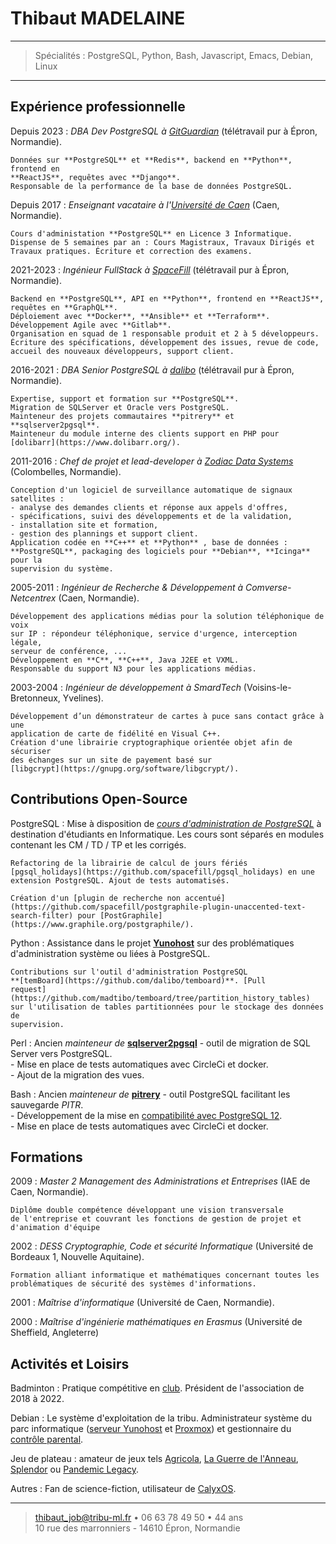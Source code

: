 # Thibaut MADELAINE

----

>  Spécialités : PostgreSQL, Python, Bash, Javascript, Emacs, Debian, Linux

----

## Expérience professionnelle

Depuis 2023
:   *DBA Dev PostgreSQL à [GitGuardian](https://www.gitguardian.com/)*
    (télétravail pur à Épron, Normandie).

    Données sur **PostgreSQL** et **Redis**, backend en **Python**, frontend en
    **ReactJS**, requêtes avec **Django**.  
	Responsable de la performance de la base de données PostgreSQL.

Depuis 2017
:   *Enseignant vacataire à l'[Université de
    Caen](http://ufrdessciences.unicaen.fr/)* (Caen, Normandie).

    Cours d'administation **PostgreSQL** en Licence 3 Informatique.  
	Dispense de 5 semaines par an : Cours Magistraux, Travaux Dirigés et
    Travaux pratiques. Écriture et correction des examens.

2021-2023
:   *Ingénieur FullStack à [SpaceFill](https://spacefill.fr/)* (télétravail
    pur à Épron, Normandie).

    Backend en **PostgreSQL**, API en **Python**, frontend en **ReactJS**,
    requêtes en **GraphQL**.  
	Déploiement avec **Docker**, **Ansible** et **Terraform**.  
	Développement Agile avec **Gitlab**.  
	Organisation en squad de 1 responsable produit et 2 à 5 développeurs.  
	Écriture des spécifications, développement des issues, revue de code,
    accueil des nouveaux développeurs, support client.

2016-2021
:   *DBA Senior PostgreSQL à [dalibo](https://www.dalibo.com/)* (télétravail
    pur à Épron, Normandie).

    Expertise, support et formation sur **PostgreSQL**.  
	Migration de SQLServer et Oracle vers PostgreSQL.  
	Mainteneur des projets commautaires **pitrery** et **sqlserver2pgsql**.  
	Mainteneur du module interne des clients support en PHP pour
    [dolibarr](https://www.dolibarr.org/).

2011-2016
:   *Chef de projet et _lead-developer_ à [Zodiac Data
    Systems](https://www.safran-aerosystems.com/media/new-site-zodiac-data-systems-20161109)*
    (Colombelles, Normandie).

    Conception d'un logiciel de surveillance automatique de signaux
    satellites :  
    - analyse des demandes clients et réponse aux appels d'offres,  
    - spécifications, suivi des développements et de la validation,  
    - installation site et formation,  
	- gestion des plannings et support client.  
    Application codée en **C++** et **Python** , base de données :
    **PostgreSQL**, packaging des logiciels pour **Debian**, **Icinga** pour la
    supervision du système.

2005-2011
:   *Ingénieur de Recherche & Développement à Comverse-Netcentrex*
    (Caen, Normandie).

    Développement des applications médias pour la solution téléphonique de voix
    sur IP : répondeur téléphonique, service d'urgence, interception légale,
    serveur de conférence, ...  
    Développement en **C**, **C++**, Java J2EE et VXML.  
    Responsable du support N3 pour les applications médias.

2003-2004
:   *Ingénieur de développement à SmardTech* (Voisins-le-Bretonneux, Yvelines).

    Développement d’un démonstrateur de cartes à puce sans contact grâce à une
	application de carte de fidélité en Visual C++.  
    Création d'une librairie cryptographique orientée objet afin de sécuriser
    des échanges sur un site de payement basé sur
    [libgcrypt](https://gnupg.org/software/libgcrypt/).


## Contributions Open-Source

PostgreSQL
:   Mise à disposition de *[cours d'administration de
    PostgreSQL](https://gitlab.com/madtibo/cours_dba_pg_universite)* à
    destination d'étudiants en Informatique. Les cours sont séparés en modules
    contenant les CM / TD / TP et les corrigés.

    Refactoring de la librairie de calcul de jours fériés
    [pgsql_holidays](https://github.com/spacefill/pgsql_holidays) en une
    extension PostgreSQL. Ajout de tests automatisés.

    Création d'un [plugin de recherche non accentué](https://github.com/spacefill/postgraphile-plugin-unaccented-text-search-filter) pour [PostGraphile](https://www.graphile.org/postgraphile/).

Python
:   Assistance dans le projet **[Yunohost](https://yunohost.org/)** sur des
    problématiques d'administration système ou liées à PostgreSQL.

    Contributions sur l'outil d'administration PostgreSQL
    **[temBoard](https://github.com/dalibo/temboard)**. [Pull
    request](https://github.com/madtibo/temboard/tree/partition_history_tables)
    sur l'utilisation de tables partitionnées pour le stockage des données de
    supervision.

Perl
:   Ancien *mainteneur de*
    **[sqlserver2pgsql](https://github.com/dalibo/sqlserver2pgsql/)** - outil
    de migration de SQL Server vers PostgreSQL.  
	- Mise en place de tests automatiques avec CircleCi et docker.  
	- Ajout de la migration des vues.

Bash
:   Ancien *mainteneur de* **[pitrery](https://github.com/dalibo/pitrery)** -
    outil PostgreSQL facilitant les sauvegarde _PITR_.  
	- Développement de la mise en [compatibilité avec
    PostgreSQL 12](https://github.com/dalibo/pitrery/pull/55).  
	- Mise en place de tests automatiques avec CircleCi et docker.

## Formations

2009
:   *Master 2 Management des Administrations et Entreprises* (IAE de Caen,
    Normandie).

    Diplôme double compétence développant une vision transversale
    de l'entreprise et couvrant les fonctions de gestion de projet et
    d'animation d'équipe

2002
:   *DESS Cryptographie, Code et sécurité Informatique* (Université de Bordeaux
    1, Nouvelle Aquitaine).

    Formation alliant informatique et mathématiques concernant toutes les
    problématiques de sécurité des systèmes d'informations.

2001
:   *Maîtrise d'informatique* (Université de Caen, Normandie).

2000
:   *Maîtrise d'ingénierie mathématiques en Erasmus* (Université de
    Sheffield, Angleterre)

Activités et Loisirs
--------------------

Badminton
:   Pratique compétitive en [club](http://asebadminton.e-monsite.com/). Président de
    l'association de 2018 à 2022.

Debian
:   Le système d'exploitation de la tribu. Administrateur système du parc
    informatique ([serveur Yunohost](https://tribu-ml.fr) et
    [Proxmox](https://www.proxmox.com/)) et gestionnaire du [contrôle
    parental](https://gitlab.com/marsat/CTparental/).

Jeu de plateau
:   amateur de jeux tels
    [Agricola](https://www.trictrac.net/jeu-de-societe/agricola), [La Guerre de
    l'Anneau](https://www.trictrac.net/jeu-de-societe/la-guerre-de-l-anneau),
    [Splendor](https://www.trictrac.net/jeu-de-societe/splendor) ou [Pandemic
    Legacy](https://www.trictrac.net/jeu-de-societe/pandemic-legacy-saison-0).

Autres
:   Fan de science-fiction, utilisateur de [CalyxOS](https://calyxos.org/).

----

> <thibaut_job@tribu-ml.fr> • 06 63 78 49 50 • 44 ans\
>  10 rue des marronniers - 14610 Épron, Normandie
